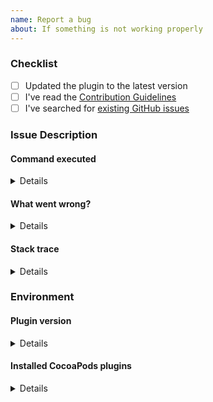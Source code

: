 ```yaml
---
name: Report a bug
about: If something is not working properly
---
```


### Checklist
<!-- Kindly check the following items by replacing `[ ]` with `[x]` -->
- [ ] Updated the plugin to the latest version
- [ ] I've read the [Contribution Guidelines](https://github.com/pandaleecn/cocoapods-binary-ht/CONTRIBUTING.md)
- [ ] I've searched for [existing GitHub issues](https://github.com/pandaleecn/cocoapods-binary-ht/issues)

### Issue Description
#### Command executed
<!-- What was the command you ran that caused the issue? -->
<details><pre>[Details go here]</pre></details>

#### What went wrong?
<!-- Please describe what went wrong in details -->
<details><pre>[Details go here]</pre></details>

#### Stack trace
<!-- Please report the stack trace. This helps us troubleshoot what possibly went wrong -->
<details><pre>[Details go here]</pre></details>

### Environment
#### Plugin version
<!-- Please specify the plugin version (for example, `0.1.10` or `95091be`) -->
<details><pre>[Details go here]</pre></details>

#### Installed CocoaPods plugins
<!-- Please run `bundle exec pod plugins installed` and copy the output below. This helps troubleshoot if there are code conflicts caused by different CocoaPods plugin -->
<details><pre>[Details go here]</pre></details>
